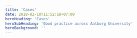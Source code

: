 ```yaml
---
title: 'Cases'
date: 2018-02-10T11:52:18+07:00
heroHeading: 'Cases'
heroSubHeading: 'Good practice across Aalborg University'
heroBackground: ''
---
```

